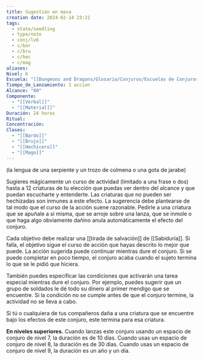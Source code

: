 ```yaml
---
title: Sugestión en masa
creation date: 2024-02-14 23:21
tags:
  - state/seedling
  - type/note
  - conj/lv6
  - c/bar
  - c/bru
  - c/hec
  - c/mag
aliases: 
Nivel: 6
Escuela: "[[Dungeons and Dragons/Glosario/Conjuros/Escuelas de Conjuros/Encantamiento]]"
Tiempo_de_Lanzamiento: 1 accion
Alcance: "60"
Componente:
  - "[[Verbal]]"
  - "[[Material]]"
Duración: 24 horas
Ritual: 
Concentración: 
Clases:
  - "[[Bardo]]"
  - "[[Brujo]]"
  - "[[Hechicero]]"
  - "[[Mago]]"
---
```

(la lengua de una serpiente y un trozo de colmena o una gota de jarabe)

Sugieres mágicamente un curso de actividad (limitado a una frase o dos) hasta a 12 criaturas de tu elección que puedas ver dentro del alcance y que puedan escucharte y entenderte. Las criaturas que no pueden ser hechizadas son inmunes a este efecto. La sugerencia debe plantearse de tal modo que el curso de la acción suene razonable. Pedirle a una criatura que se apuñale a sí misma, que se arroje sobre una lanza, que se inmole o que haga algo obviamente dañino anula automáticamente el efecto del conjuro.

Cada objetivo debe realizar una [[tirada de salvación]] de [[Sabiduría]]. Si falla, el objetivo sigue el curso de acción que hayas descrito lo mejor que puede. La acción sugerida puede continuar mientras dure el conjuro. Si se puede completar en poco tiempo, el conjuro acaba cuando el sujeto termina lo que se le pidió que hiciera.

También puedes especificar las condiciones que activarán una tarea especial mientras dure el conjuro. Por ejemplo, puedes sugerir que un grupo de soldados le dé todo su dinero al primer mendigo que se encuentre. Si la condición no se cumple antes de que el conjuro termine, la actividad no se lleva a cabo.

Si tú o cualquiera de tus compañeros daña a una criatura que se encuentre bajo los efectos de este conjuro, este termina para esa criatura.

**En niveles superiores.** Cuando lanzas este conjuro usando un espacio de conjuro de nivel 7, la duración es de 10 días. Cuando usas un espacio de conjuro de nivel 8, la duración es de 30 días. Cuando usas un espacio de conjuro de nivel 9, la duración es un año y un día.
